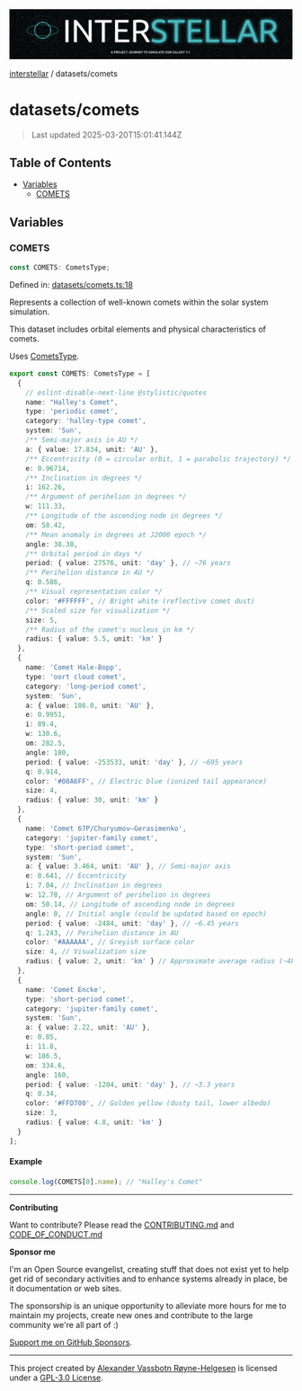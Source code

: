 <div><img alt="SPECCER logo" src="https://raw.githubusercontent.com/phun-ky/interstellar/main/public/interstellar-header.png" style="max-height:120px;"/></div>

[interstellar](../README.md) / datasets/comets

# datasets/comets

> Last updated 2025-03-20T15:01:41.144Z

## Table of Contents

- [Variables](#variables)
  - [COMETS](#comets)

## Variables

### COMETS

```ts
const COMETS: CometsType;
```

Defined in:
[datasets/comets.ts:18](https://github.com/phun-ky/interstellar/blob/main/src/datasets/comets.ts#L18)

Represents a collection of well-known comets within the solar system simulation.

This dataset includes orbital elements and physical characteristics of comets.

Uses [CometsType](../types/comets.md#cometstype).

```ts
export const COMETS: CometsType = [
  {
    // eslint-disable-next-line @stylistic/quotes
    name: "Halley's Comet",
    type: 'periodic comet',
    category: 'halley-type comet',
    system: 'Sun',
    /** Semi-major axis in AU */
    a: { value: 17.834, unit: 'AU' },
    /** Eccentricity (0 = circular orbit, 1 = parabolic trajectory) */
    e: 0.96714,
    /** Inclination in degrees */
    i: 162.26,
    /** Argument of perihelion in degrees */
    w: 111.33,
    /** Longitude of the ascending node in degrees */
    om: 58.42,
    /** Mean anomaly in degrees at J2000 epoch */
    angle: 38.38,
    /** Orbital period in days */
    period: { value: 27576, unit: 'day' }, // ~76 years
    /** Perihelion distance in AU */
    q: 0.586,
    /** Visual representation color */
    color: '#FFFFFF', // Bright white (reflective comet dust)
    /** Scaled size for visualization */
    size: 5,
    /** Radius of the comet's nucleus in km */
    radius: { value: 5.5, unit: 'km' }
  },
  {
    name: 'Comet Hale-Bopp',
    type: 'oort cloud comet',
    category: 'long-period comet',
    system: 'Sun',
    a: { value: 186.0, unit: 'AU' },
    e: 0.9951,
    i: 89.4,
    w: 130.6,
    om: 282.5,
    angle: 180,
    period: { value: -253533, unit: 'day' }, // ~695 years
    q: 0.914,
    color: '#00A6FF', // Electric blue (ionized tail appearance)
    size: 4,
    radius: { value: 30, unit: 'km' }
  },
  {
    name: 'Comet 67P/Churyumov–Gerasimenko',
    category: 'jupiter-family comet',
    type: 'short-period comet',
    system: 'Sun',
    a: { value: 3.464, unit: 'AU' }, // Semi-major axis
    e: 0.641, // Eccentricity
    i: 7.04, // Inclination in degrees
    w: 12.78, // Argument of perihelion in degrees
    om: 50.14, // Longitude of ascending node in degrees
    angle: 0, // Initial angle (could be updated based on epoch)
    period: { value: -2484, unit: 'day' }, // ~6.45 years
    q: 1.243, // Perihelion distance in AU
    color: '#AAAAAA', // Greyish surface color
    size: 4, // Visualization size
    radius: { value: 2, unit: 'km' } // Approximate average radius (~4km total diameter)
  },
  {
    name: 'Comet Encke',
    type: 'short-period comet',
    category: 'jupiter-family comet',
    system: 'Sun',
    a: { value: 2.22, unit: 'AU' },
    e: 0.85,
    i: 11.8,
    w: 186.5,
    om: 334.6,
    angle: 160,
    period: { value: -1204, unit: 'day' }, // ~3.3 years
    q: 0.34,
    color: '#FFD700', // Golden yellow (dusty tail, lower albedo)
    size: 3,
    radius: { value: 4.8, unit: 'km' }
  }
];
```

#### Example

```ts
console.log(COMETS[0].name); // "Halley's Comet"
```

---

**Contributing**

Want to contribute? Please read the
[CONTRIBUTING.md](https://github.com/phun-ky/interstellar/blob/main/CONTRIBUTING.md)
and
[CODE_OF_CONDUCT.md](https://github.com/phun-ky/interstellar/blob/main/CODE_OF_CONDUCT.md)

**Sponsor me**

I'm an Open Source evangelist, creating stuff that does not exist yet to help
get rid of secondary activities and to enhance systems already in place, be it
documentation or web sites.

The sponsorship is an unique opportunity to alleviate more hours for me to
maintain my projects, create new ones and contribute to the large community
we're all part of :)

[Support me on GitHub Sponsors](https://github.com/sponsors/phun-ky).

---

This project created by [Alexander Vassbotn Røyne-Helgesen](http://phun-ky.net)
is licensed under a
[GPL-3.0 License](https://choosealicense.com/licenses/gpl-3.0/).

